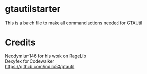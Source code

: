 # gtautilstarter
This is a batch file to make all command actions needed for GTAUtil

# Credits

Neodymium146 for his work on RageLib <br>
Dexyfex for Codewalker <br>
https://github.com/indilo53/gtautil
